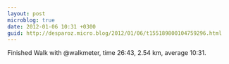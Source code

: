 ```yaml
---
layout: post
microblog: true
date: 2012-01-06 10:31 +0300
guid: http://desparoz.micro.blog/2012/01/06/t155189800104759296.html
---
```

Finished Walk with @walkmeter, time 26:43, 2.54 km, average 10:31.
